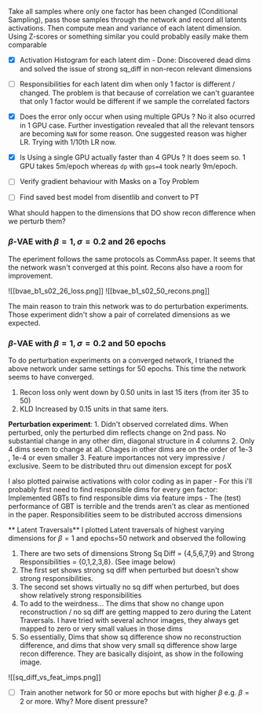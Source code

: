 Take all samples where only one factor has been changed (Conditional Sampling), pass those samples through the network and record all latents activations. Then compute mean and variance of each latent dimension. Using Z-scores or something similar you could probably easily make them comparable

- [x] Activation Histogram for each latent dim - Done: Discovered dead dims and solved the issue of strong sq_diff in non-recon relevant dimensions
- [ ] Responsibilities for each latent dim when only 1 factor is different / changed. The problem is that because of correlation we can't guarantee that only 1 factor would be different if we sample the correlated factors
- [x] Does the error only occur when using multiple GPUs ? No it also ocurred in 1 GPU case. Further investigation revealed that all the relevant tensors are becoming `NaN` for some reason. One suggested reason was higher LR. Trying with 1/10th LR now.
- [x] Is Using a single GPU actually faster than 4 GPUs ? It does seem so. 1 GPU takes 5m/epoch whereas `dp` with `gps=4` took nearly 9m/epoch.
- [ ] Verify gradient behaviour with Masks on a Toy Problem
- [ ] Find saved best model from disentlib and convert to PT


What should happen to the dimensions that DO show recon difference when we perturb them?






### $\beta$-VAE  with $\beta = 1, \sigma = 0.2$ and 26 epochs
The eperiment follows the same protocols as CommAss paper. It seems that the network wasn't converged at this point. Recons also have a room for improvement.

![[bvae_b1_s02_26_loss.png]]
![[bvae_b1_s02_50_recons.png]]

The main reason to train this network was to do perturbation experiments. Those experiment didn't show a pair of correlated dimensions as we expected.

### $\beta$-VAE  with $\beta = 1, \sigma = 0.2$ and 50 epochs

To do perturbation experiments on a converged network, I trianed the above network under same settings for 50 epochs. This time the network seems to have converged.
1. Recon loss only went down by 0.50 units in last 15 iters (from iter 35 to 50)
2. KLD Increased by 0.15 units in that same iters.

**Perturbation experiment**:
	1. Didn't observed correlated dims. When perturbed, only the perturbed dim reflects change on 2nd pass. No substantial change in any other dim, diagonal structure in 4 columns
	2. Only 4 dims seem to change at all. Chages in other dims are on the order of 1e-3 , 1e-4 or even smaller
	3. Feature importances not very impressive / exclusive. Seem to be distributed thru out dimension except for posX

I also plotted pairwise activations with color coding as in paper
	- For this i'll probably first need to find responsible dims for every gen factor: Implemented GBTs to find responsible dims via feature imps
	- The (test) performance of GBT is terrible and the trends aren't as clear as mentioned in the paper. Responsibilities seem to be distributed accross dimensions

** Latent Traversals**
I plotted Latent traversals of highest varying dimensions for $\beta=1$ and epochs=50 network and observed the following
1. There are two sets of dimensions Strong Sq Diff =  {4,5,6,7,9} and Strong Responsibilities = {0,1,2,3,8}. (See image below)
2. The first set shows strong sq diff when perturbed but doesn't show strong responsibilities. 
3. The second set shows virtually no sq diff when perturbed, but does show relatively strong responsibilities
4. To add to the weirdness... The dims that show no change upon reconstruction / no sq diff are getting mapped to zero during the Latent Traversals. I have tried with several achnor images, they always get mapped to zero or very small values in those dims
5. So essentially, Dims that show sq difference show no reconstruction difference, and dims that show very small sq difference show large recon difference. They are basically disjoint, as show in the following image.

![[sq_diff_vs_feat_imps.png]]

- [ ] Train another network for 50 or more epochs but with higher $\beta$ e.g. $\beta=2$ or more. Why? More disent pressure?